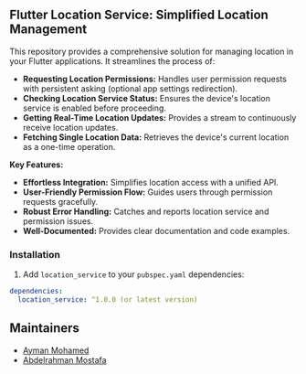 ## Flutter Location Service: Simplified Location Management

This repository provides a comprehensive solution for managing location in your Flutter applications. It streamlines the process of:

* **Requesting Location Permissions:** Handles user permission requests with persistent asking (optional app settings redirection).
* **Checking Location Service Status:** Ensures the device's location service is enabled before proceeding.
* **Getting Real-Time Location Updates:** Provides a stream to continuously receive location updates.
* **Fetching Single Location Data:** Retrieves the device's current location as a one-time operation.

**Key Features:**

* **Effortless Integration:** Simplifies location access with a unified API.
* **User-Friendly Permission Flow:** Guides users through permission requests gracefully.
* **Robust Error Handling:** Catches and reports location service and permission issues.
* **Well-Documented:** Provides clear documentation and code examples.

### Installation

1. Add `location_service` to your `pubspec.yaml` dependencies:

```yaml
dependencies:
  location_service: ^1.0.0 (or latest version)

```
## Maintainers

- [Ayman Mohamed]
- [Abdelrahman Mostafa]

[Ayman Mohamed]: https://github.com/AymanMohamed2
[Abdelrahman Mostafa]: https://github.com/Abd0-M0stafa
